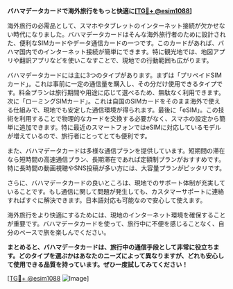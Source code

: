 **バハマデータカードで海外旅行をもっと快適に[[TG💪+ @esim1088](https://t.me/s/esim1088)]**

海外旅行の必需品として、スマホやタブレットのインターネット接続が欠かせない時代になりました。バハマデータカードはそんな海外旅行者のために設計された、便利なSIMカードやデータ通信カードの一つです。このカードがあれば、バハマ国内でのインターネット接続が簡単にできます。特に観光地では、地図アプリや翻訳アプリなどを使いこなすことで、現地での行動範囲も広がります。

バハマデータカードには主に3つのタイプがあります。まずは「プリペイドSIMカード」。これは事前に一定の通信量を購入し、その分だけ使用できるタイプです。料金プランは旅行期間や用途に応じて選べるため、無駄なく利用できます。次に「ローミングSIMカード」。これは自国のSIMカードをそのまま海外で使える仕組みで、現地でも安定した通信環境が得られます。最後に「eSIM」。この技術を利用することで物理的なカードを交換する必要がなく、スマホの設定から簡単に追加できます。特に最近のスマートフォンではeSIMに対応しているモデルが増えているので、旅行者にとってとても便利です。

また、バハマデータカードは多様な通信プランを提供しています。短期間の滞在なら短時間の高速通信プラン、長期滞在であれば定額制プランがおすすめです。特に長時間の動画視聴やSNS投稿が多い方には、大容量プランがピッタリです。

さらに、バハマデータカードの良いところは、現地でのサポート体制が充実していることです。もし通信に関して問題が発生しても、カスタマーサポートに連絡すればすぐに解決できます。日本語対応も可能なので安心して使えます。

海外旅行をより快適にするためには、現地のインターネット環境を確保することが重要です。バハマデータカードを使って、旅行中に不便を感じることなく、自分のペースで旅を楽しんでください。

**まとめると、バハマデータカードは、旅行中の通信手段として非常に役立ちます。どのタイプを選ぶかはあなたのニーズによって異なりますが、どれも安心して使用できる品質を持っています。ぜひ一度試してみてください！**

[[TG💪+ @esim1088](https://t.me/s/esim1088) ![Image](https://i.postimg.cc/Y0z9fWf4/image.png)]